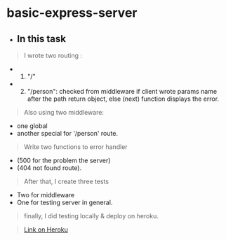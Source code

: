 # basic-express-server

* ## In this task

 >I wrote two routing :

* 1) "/"
* 2) "/person": checked from middleware if client wrote params name after the path return object, else (next) function displays the error.

> Also using two middleware:

* one global
* another special for '/person' route.

> Write two functions to error handler

* (500 for the problem the server)
* (404 not found route).

> After that, I create three tests

* Two for middleware
* One for testing server in general.

>finally, I did testing locally & deploy on heroku.

> [Link on Heroku](https://basic-express-server-mujahed.herokuapp.com/)
